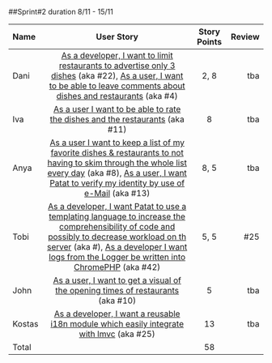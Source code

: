 ##Sprint#2 duration 8/11 - 15/11

Name | User Story | Story Points | Review
:-- | :--: | :--: | --:
Dani | [As a developer, I want to limit restaurants to advertise only 3 dishes](https://github.com/SEP007/lmvc-patat/issues/22) (aka #22),  [As a user, I want to be able to leave comments about dishes and restaurants](https://github.com/SEP007/lmvc-patat/issues/4) (aka #4)  | 2, 8 | tba
Iva | [As a user I want to be able to rate the dishes and the restaurants](https://github.com/SEP007/lmvc-patat/issues/11) (aka #11) | 8 | tba
Anya | [As a user I want to keep a list of my favorite dishes & restaurants to not having to skim through the whole list every day](https://github.com/SEP007/lmvc-patat/issues/8) (aka #8), [As a user, I want Patat to verify my identity by use of e-Mail](https://github.com/SEP007/lmvc-patat/issues/13) (aka #13)  | 8, 5 |  tba
Tobi | [As a developer, I want Patat to use a templating language to increase the comprehensibility of code and possibly to decrease workload on th server](https://github.com/SEP007/lmvc-patat/issues/18) (aka #), [As a developer I want logs from the Logger be written into ChromePHP](https://github.com/SEP007/lmvc-patat/issues/42) (aka #42)   | 5, 5 |  #25
John | [As a user, I want to get a visual of the opening times of restaurants](https://github.com/SEP007/lmvc-patat/issues/10) (aka #10) | 5 | tba
Kostas | [As a developer, I want a reusable i18n module which easily integrate with lmvc](https://github.com/SEP007/lmvc-patat/issues/25) (aka #25)  | 13 | tba
Total | | 58 |
